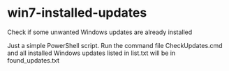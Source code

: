 # win7-installed-updates
Check if some unwanted Windows updates are already installed

Just a simple PowerShell script. Run the command file CheckUpdates.cmd and all installed Windows updates listed in list.txt will be in found_updates.txt
